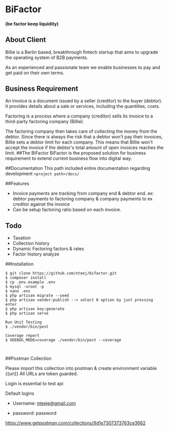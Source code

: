 # BiFactor
#### (be factor keep liquidity)

## About Client

Billie is a Berlin based, breakthrough fintech startup that aims to upgrade the operating system of B2B payments.

As an experienced and passionate team we enable businesses to pay and get paid on their own terms.

## Business Requirement

An invoice is a document issued by a seller (creditor) to the buyer (debtor). It provides details
about a sale or services, including the quantities, costs.

Factoring is a process where a company (creditor) sells its invoice to a third-party factoring
company (Billie).

The factoring company then takes care of collecting the money from the debtor.
Since there is always the risk that a debtor won't pay their invoices, Billie sets a debtor limit for
each company. This means that Billie won't accept the invoice if the debtor's total amount of open
invoices reaches the limit.
##The BiFactor
BiFactor is the proposed solution for business requirement to extend current business flow into digital way.


##Documentation
This path included entire documentation regarding development
```<project path>/docs/ ```

##Features
* Invoice payments are tracking from company end & debtor end.
 ex: debtor payments to factoring company & company payments to ex creditor against the invoice
* Can be setup factoring ratio based on each invoice.


## Todo

* Taxation
* Collection history
* Dynamic Factoring factors & rates
* Factor history analyze


##Installation
```
$ git clone https://github.com/nteej/bifactor.git
$ composer install
$ cp .env.example .env
$ mysql -uroot -p
$ nano .env
$ php artisan migrate --seed
$ php artisan vendor:publish --> select 0 option by just pressing enter
$ php artisan key:generate
$ php artisan serve

Run Unit Testing
$ ./vendor/bin/pest

Coverage report
$ XDEBUG_MODE=coverage ./vendor/bin/pest --coverage
 
 
```
##Postman Collection

Please import this collection into postman & create environment variable {{url}}
All URLs are token guarded.

Login is essential to test api

Default logins

* Username: nteeje@gmail.com

* password: password

https://www.getpostman.com/collections/9d1e7307373763ce3662

